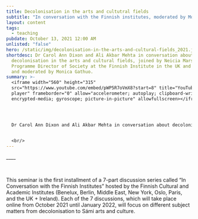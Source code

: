 ```yaml
---
title: Decolonisation in the arts and cultutral fields
subtitle: "In conversation with the Finnish institutes, moderated by Monica Guthao, "
layout: content
tags:
  - teaching
pubdate: October 13, 2021 12:00 AM
unlisted: "false"
hero: /static/img/decolonisation-in-the-arts-and-cultural-fields_2021.jpg
shortdesc: Dr Carol Ann Dixon and Ali Akbar Mehta in conversation about
  decolonisation in the arts and cultural fields, joined by Neicia Marsh,
  Programme Director of Society at the Finnish Institute in the UK and Ireland;
  and moderated by Monica Gathuo.
summary: >-
  <iframe width="560" height="315"
  src="https://www.youtube.com/embed/pWP5R7oVmX8?start=8" title="YouTube video
  player" frameborder="0" allow="accelerometer; autoplay; clipboard-write;
  encrypted-media; gyroscope; picture-in-picture" allowfullscreen></iframe>




  Dr Carol Ann Dixon and Ali Akbar Mehta in conversation about decolonisation in the arts and cultural fields, joined by Neicia Marsh, Programme Director of Society at the Finnish Institute in the UK and Ireland; and moderated by Monica Gathuo.


  <br/>
---
```

\_\_\_\_

<br/>

This seminar is the first installment of a 7-part discussion series called “In Conversation with the Finnish Institutes” hosted by the Finnish Cultural and Academic Institutes (Benelux, Berlin, Middle East, New York, Oslo, Paris, and the UK + Ireland). Each of the 7 discussions, which will take place online from October 2021 until January 2022, will focus on different subject matters from decolonisation to Sámi arts and culture.